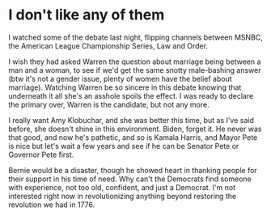 # I don't like any of them
I watched some of the debate last night, flipping channels between MSNBC, the American League Championship Series, Law and Order.

 I wish they had asked Warren the question about marriage being between a man and a woman, to see if we'd get the same snotty male-bashing answer (btw it's not a gender issue, plenty of women have the belief about marriage). Watching Warren be so sincere in this debate knowing that underneath it all she's an asshole spoils the effect. I was ready to declare the primary over, Warren is the candidate, but not any more. 

I really want Amy Klobuchar, and she was better this time, but as I've said before, she doesn't shine in this environment. Biden, forget it. He never was that good, and now he's pathetic, and so is Kamala Harris, and Mayor Pete is nice but let's wait a few years and see if he can be Senator Pete or Governor Pete first.

Bernie would be a disaster, though he showed heart in thanking people for their support in his time of need. Why can't the Democrats find someone with experience, not too old, confident, and just a Democrat. I'm not interested right now in revolutionizing anything beyond restoring the revolution we had in 1776.

